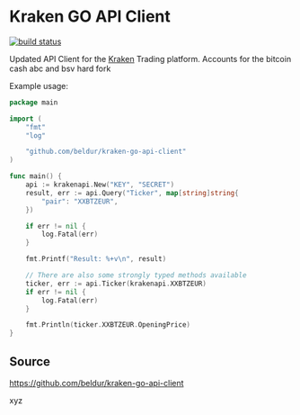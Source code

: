 Kraken GO API Client
====================

[![build status](https://img.shields.io/travis/beldur/kraken-go-api-client/master.svg)](https://travis-ci.org/beldur/kraken-go-api-client)

Updated API Client for the [Kraken](https://www.kraken.com/ "Kraken") Trading platform. Accounts for the bitcoin cash abc and bsv hard fork

Example usage:

```go
package main

import (
	"fmt"
	"log"

	"github.com/beldur/kraken-go-api-client"
)

func main() {
	api := krakenapi.New("KEY", "SECRET")
	result, err := api.Query("Ticker", map[string]string{
		"pair": "XXBTZEUR",
	})

	if err != nil {
		log.Fatal(err)
	}

	fmt.Printf("Result: %+v\n", result)

	// There are also some strongly typed methods available
	ticker, err := api.Ticker(krakenapi.XXBTZEUR)
	if err != nil {
		log.Fatal(err)
	}

	fmt.Println(ticker.XXBTZEUR.OpeningPrice)
}
```

## Source
https://github.com/beldur/kraken-go-api-client

xyz
